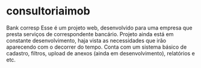 # consultoriaimob
Bank corresp
Esse é um projeto web, desenvolvido para uma empresa que presta serviços de correspondente bancário. 
Projeto ainda está em constante desenvolvimento, haja vista as necessidades que irão aparecendo com o decorrer do tempo.
Conta com um sistema básico de cadastro, filtros, upload de anexos (ainda em desenvolvimento), relatórios e etc. 
